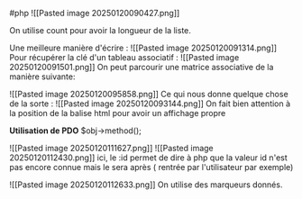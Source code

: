 #php 
![[Pasted image 20250120090427.png]]

On utilise count pour avoir la longueur de la liste.

Une meilleure manière d'écrire :
![[Pasted image 20250120091314.png]]
Pour récupérer la clé d'un tableau associatif : 
![[Pasted image 20250120091501.png]]
On peut parcourir une matrice associative de la manière suivante:

![[Pasted image 20250120095858.png]]
Ce qui nous donne quelque chose de la sorte :
![[Pasted image 20250120093144.png]]
On fait bien attention à la position de la balise html pour avoir un affichage propre


**Utilisation de PDO**
$obj->method();

![[Pasted image 20250120111627.png]]
![[Pasted image 20250120112430.png]]
ici, le :id permet de dire à php que la valeur id n'est pas encore connue mais le sera après ( rentrée par l'utilisateur par exemple)

![[Pasted image 20250120112633.png]] On utilise des marqueurs donnés.